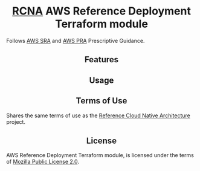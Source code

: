 <h1 align="center">
  <a href="https://github.com/yuriy-yarosh/architecture">RCNA</a> AWS Reference Deployment Terraform module
</h1>

<p>Follows <a href="https://docs.aws.amazon.com/prescriptive-guidance/latest/security-reference-architecture/welcome.html">AWS SRA</a> and
<a href="https://docs.aws.amazon.com/prescriptive-guidance/latest/privacy-reference-architecture/introduction.html">AWS PRA</a> Prescriptive Guidance.</p>

<h2 align="center">Features</h2>

<h2 align="center">Usage</h2>

<h2 align="center">Terms of Use</h2>

Shares the same terms of use as the <a href="https://github.com/yuriy-yarosh/architecture?tab=readme-ov-file#---terms-of-use">Reference Cloud Native Architecture</a> project.

<h2 align="center">License</h2>

AWS Reference Deployment Terraform module, is licensed under the terms of [Mozilla Public License 2.0](LICENSE).
